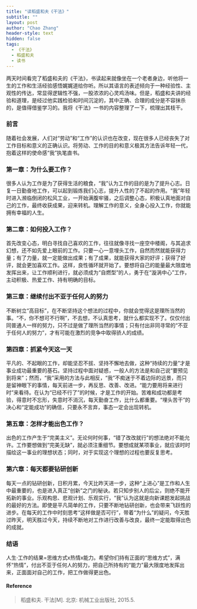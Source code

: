 ```yaml
---
title: "读稻盛和夫《干法》"
subtitle: ""
layout: post
author: "Chao Zhang"
header-style: text
hidden: false
tags:
  - 《干法》
  - 稻盛和夫
  - 读书
---
```



两天时间看完了稻盛和夫的《干法》，书读起来就像坐在一个老者身边，听他将一生的工作和生活经验感悟娓娓道给你听。所以其语言的表述倾向于一种经验性、主观性的传达，常显得逻辑性不强，一股浓浓的心灵鸡汤味。但是，稻盛和夫讲的经验和道理，是经过他实践检验和时间沉淀的，其中正确、合理的成分是不容抹杀的，是值得借鉴学习的。我将《干法》一书的内容整理了一下，梳理出其枝干。

### 前言

随着社会发展，人们对“劳动”和“工作”的认识也在改变，现在很多人已经丧失了对工作目标和意义的正确认识。将劳动、工作的目的和意义极其方法告诉年轻一代，抱着这样的使命感“我”执笔直书。


### 第一章：为什么要工作？
很多人认为工作是为了获得生活的粮食，“我”认为工作的目的是为了提升心志。日复一日勤奋地工作，可以起到锻炼我们心志，提升人性的了不起的作用。“我”年轻时进入濒临倒闭的松风工业，一开始满腹牢骚，之后调整心态，积极认真地面对自己的工作，最终收获成果，迎来转机。理解工作的意义，全身心投入工作，你就能拥有幸福的人生。

### 第二章：如何投入工作？
首先改变心态，明白寻找自己喜欢的工作，往往就像寻找一座空中楼阁，与其追求幻想，还不如先爱上眼前的工作。只要一心一意埋头工作，自然而然就能获得力量；有了力量，就一定能做出成果；有了成果，就能获得大家的好评；获得了好评，就会更加喜欢工作。这样，良性循环就开始了。要想将自己的能量最大限度地发挥出来，让工作顺利进行，就必须成为“自燃型”的人，勇于在“漩涡中心”工作，主动积极、热爱工作、持有明确的目标。

### 第三章：继续付出不亚于任何人的努力
不断树立“高目标”，在不断坚持这个想法的过程中，你就会觉得这是理所当然的事。“不，你不想可不行啊”，不去想，不认真思考，就什么都实现不了。仅仅付出同普通人一样的努力，只不过是做了理所当然的事情；只有付出非同寻常的“不亚于任何人的努力”，才有可能在激烈的竞争中取得骄人的成绩。

### 第四章：抓紧今天这一天
平凡的、不起眼的工作，却能坚忍不拔、坚持不懈地去做，这种“持续的力量”才是事业成功最重要的基石。坚持过程中面对疑惑，一般人的方法是和自己说“要预见到将来”；然而，“我”采用的方法与此相反，“我”不痴迷于不着边际的远景，而只是留神眼下的事情，每天前进一步，再反思、改善、改进。“能力要用将来进行时”来看待。在认为“已经不行了”的时候，才是工作的开始。苦难和成功都是考验，得意时不忘形，失意时不消沉，每天勤奋工作，比什么都重要。“埋头苦干”的决心和“定能成功”的确信，只要永不言弃，事态一定会出现转机。

### 第五章：怎样才能出色工作？
出色的工作产生于“完美主义”。无论何时何事，“错了改改就行”的想法绝对不能允许。工作要想做到“完美无缺”，就必须注重细节。要想成就某项事业，就应该时时描绘这一事业的理想状态；同时，对于实现这个理想的过程也要反复思考。

### 第六章：每天都要钻研创新
每天一点的钻研创新，日积月累，今天比昨天进一步，这种“上进心”是工作和人生中最重要的，也是进入真正“创新”之门的秘诀。若只知步别人的后尘，则绝不能开拓新的事业。乐观构思、悲观计划、乐观实行，“我”认为这就是向新课题发起挑战的最好的方法。即使是平凡简单的工作，只要不断地钻研创新，也会带来飞跃性的进步。在每天的工作中时刻思考“这样做是否可行”，带着“为什么”的疑问，今天胜过昨天，明天胜过今天，持续不断地对工作进行改善与改良，最终一定能取得出色的成就。

### 结语
人生·工作的结果=思维方式x热情x能力。希望你们持有正面的“思维方式”，满怀“热情”，付出不亚于任何人的努力，把自己所持有的“能力”最大限度地发挥出来，正面面对自己的工作，把工作做得更出色。


#### Reference
> 稻盛和夫. 干法[M]. 北京: 机械工业出版社, 2015.5.